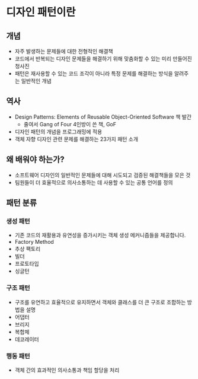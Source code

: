 # 디자인 패턴이란

## 개념 
- 자주 발생하는 문제들에 대한 전형적인 해결책
- 코드에서 반복되는 디자인 문제들을 해결하기 위해 맞춤화할 수 있는 미리 만들어진 청사진
- 패턴은 재사용할 수 있는 코드 조각이 아니라 특정 문제를 해결하는 방식을 알려주는 일반적인 개념

## 역사
- Design Patterns: Elements of Reusable Object-Oriented Software 책 발간
  - 줄여서 Gang of Four 4인방이 쓴 책, GoF
- 디자인 패턴의 개념을 프로그래밍에 적용
- 객체 자향 디자인 관련 문제를 해결하는 23가지 패턴 소개

## 왜 배워야 하는가?
- 소프트웨어 디자인의 일반적인 문제들에 대해 시도되고 검증된 해결책들을 모은 것
- 팀원들이 더 효율적으로 의사소통하는 데 사용할 수 있는 공통 언어를 정의

## 패턴 분류 

### 생성 패턴 
- 기존 코드의 재활용과 유연성을 증가시키는 객체 생성 메커니즘들을 제공합니다. 
- Factory Method
- 추상 팩토리
- 빌더
- 프로토타입
- 싱글턴

### 구조 패턴 
- 구조를 유연하고 효율적으로 유지하면서 객체와 클래스를 더 큰 구조로 조합하는 방법을 설명
- 어댑터
- 브리지
- 복합체
- 데코레이터 

### 행동 패턴
- 객체 간의 효과적인 의사소통과 책임 할당을 처리